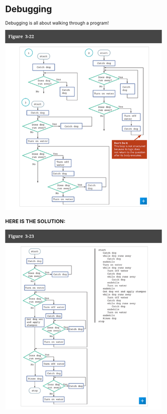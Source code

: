 # Debugging

Debugging is all about walking through a program!

![debugging_figure.png](assets/debugging_figure.png)


### HERE IS THE SOLUTION:

![the_fix.png](assets/the_fix.png)

